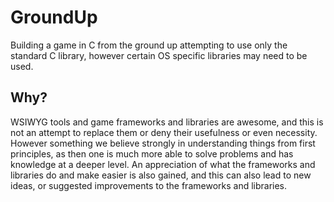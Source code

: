 # GroundUp
Building a game in C from the ground up attempting to use only
the standard C library, however certain OS specific libraries may need to be used.

## Why?
WSIWYG tools and game frameworks and libraries are awesome,
and this is not an attempt to replace them or deny their usefulness or even necessity.
However something we believe strongly in understanding things from first principles,
as then one is much more able to solve problems and has knowledge at a deeper level. 
An appreciation of what the frameworks and libraries do and make easier is also gained, and this can also lead to new ideas,
or suggested improvements to the frameworks and libraries.

